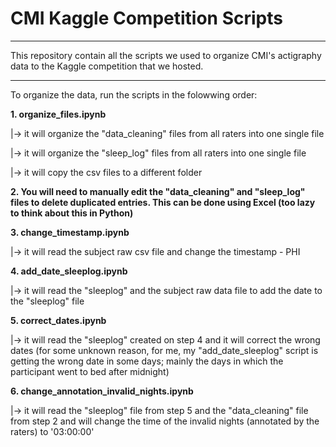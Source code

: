 # CMI Kaggle Competition Scripts

----

This repository contain all the scripts we used to organize CMI's actigraphy data to the Kaggle competition that we hosted.

----

To organize the data, run the scripts in the folowwing order:

**1. organize_files.ipynb**

   |-> it will organize the "data_cleaning" files from all raters into one single file

   |-> it will organize the "sleep_log" files from all raters into one single file

   |-> it will copy the csv files to a different folder

**2. You will need to manually edit the "data_cleaning" and "sleep_log" files to delete duplicated entries. This can be done using Excel (too lazy to think about this in Python)**

**3. change_timestamp.ipynb**

   |-> it will read the subject raw csv file and change the timestamp - PHI

**4. add_date_sleeplog.ipynb**

   |-> it will read the "sleeplog" and the subject raw data file to add the date to the "sleeplog" file

**5. correct_dates.ipynb**

   |-> it will read the "sleeplog" created on step 4 and it will correct the wrong dates (for some unknown reason, for me, my "add_date_sleeplog" script is getting the wrong date in some days; mainly the days in which the participant went to bed after midnight)

**6. change_annotation_invalid_nights.ipynb**

   |-> it will read the "sleeplog" file from step 5 and the "data_cleaning" file from step 2 and will change the time of the invalid nights (annotated by the raters) to '03:00:00'

